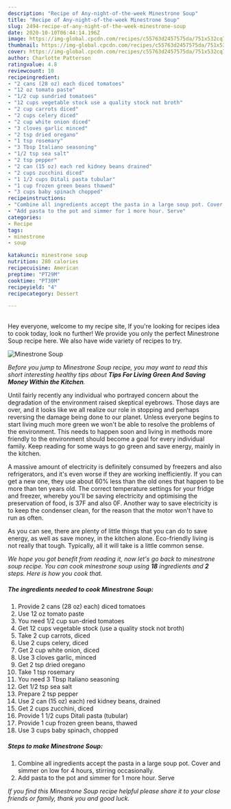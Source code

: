 ```yaml
---
description: "Recipe of Any-night-of-the-week Minestrone Soup"
title: "Recipe of Any-night-of-the-week Minestrone Soup"
slug: 2494-recipe-of-any-night-of-the-week-minestrone-soup
date: 2020-10-10T06:44:14.196Z
image: https://img-global.cpcdn.com/recipes/c55763d2457575da/751x532cq70/minestrone-soup-recipe-main-photo.jpg
thumbnail: https://img-global.cpcdn.com/recipes/c55763d2457575da/751x532cq70/minestrone-soup-recipe-main-photo.jpg
cover: https://img-global.cpcdn.com/recipes/c55763d2457575da/751x532cq70/minestrone-soup-recipe-main-photo.jpg
author: Charlotte Patterson
ratingvalue: 4.8
reviewcount: 10
recipeingredient:
- "2 cans (28 oz) each diced tomatoes"
- "12 oz tomato paste"
- "1/2 cup sundried tomatoes"
- "12 cups vegetable stock use a quality stock not broth"
- "2 cup carrots diced"
- "2 cups celery diced"
- "2 cup white onion diced"
- "3 cloves garlic minced"
- "2 tsp dried oregano"
- "1 tsp rosemary"
- "3 Tbsp Italiano seasoning"
- "1/2 tsp sea salt"
- "2 tsp pepper"
- "2 can (15 oz) each red kidney beans drained"
- "2 cups zucchini diced"
- "1 1/2 cups Ditali pasta tubular"
- "1 cup frozen green beans thawed"
- "3 cups baby spinach chopped"
recipeinstructions:
- "Combine all ingredients accept the pasta in a large soup pot. Cover and simmer on low for 4 hours, stirring occasionally."
- "Add pasta to the pot and simmer for 1 more hour. Serve"
categories:
- Recipe
tags:
- minestrone
- soup

katakunci: minestrone soup 
nutrition: 280 calories
recipecuisine: American
preptime: "PT29M"
cooktime: "PT30M"
recipeyield: "4"
recipecategory: Dessert

---
```

<br>
Hey everyone, welcome to my recipe site, If you're looking for recipes idea to cook today, look no further! We provide you only the perfect Minestrone Soup recipe here. We also have wide variety of recipes to try.
<br>


![Minestrone Soup](https://img-global.cpcdn.com/recipes/c55763d2457575da/751x532cq70/minestrone-soup-recipe-main-photo.jpg)

<i>Before you jump to Minestrone Soup recipe, you may want to read this short interesting healthy tips about 
<strong>Tips For Living Green And Saving Money Within the Kitchen</strong>.</i>
</br>

Until fairly recently any individual who portrayed concern about the degradation of the environment raised skeptical eyebrows. Those days are over, and it looks like we all realize our role in stopping and perhaps reversing the damage being done to our planet. Unless everyone begins to start living much more green we won't be able to resolve the problems of the environment. This needs to happen soon and living in methods more friendly to the environment should become a goal for every individual family. Keep reading for some ways to go green and save energy, mainly in the kitchen.

A massive amount of electricity is definitely consumed by freezers and also refrigerators, and it's even worse if they are working inefficiently. If you can get a new one, they use about 60% less than the old ones that happen to be more than ten years old. The correct temperature settings for your fridge and freezer, whereby you'll be saving electricity and optimising the preservation of food, is 37F and also 0F. Another way to save electricity is to keep the condenser clean, for the reason that the motor won't have to run as often.

As you can see, there are plenty of little things that you can do to save energy, as well as save money, in the kitchen alone. Eco-friendly living is not really that tough. Typically, all it will take is a little common sense.


<i>We hope you got benefit from reading it, now let's go back to minestrone soup recipe. You can cook minestrone soup using <strong>18</strong> ingredients and <strong>2</strong> steps. Here is how you cook that.
</i>

##### The ingredients needed to cook Minestrone Soup:

1. Provide 2 cans (28 oz) each) diced tomatoes
1. Use 12 oz tomato paste
1. You need 1/2 cup sun-dried tomatoes
1. Get 12 cups vegetable stock (use a quality stock not broth)
1. Take 2 cup carrots, diced
1. Use 2 cups celery, diced
1. Get 2 cup white onion, diced
1. Use 3 cloves garlic, minced
1. Get 2 tsp dried oregano
1. Take 1 tsp rosemary
1. You need 3 Tbsp Italiano seasoning
1. Get 1/2 tsp sea salt
1. Prepare 2 tsp pepper
1. Use 2 can (15 oz) each) red kidney beans, drained
1. Get 2 cups zucchini, diced
1. Provide 1 1/2 cups Ditali pasta (tubular)
1. Provide 1 cup frozen green beans, thawed
1. Use 3 cups baby spinach, chopped


##### Steps to make Minestrone Soup:

1. Combine all ingredients accept the pasta in a large soup pot. Cover and simmer on low for 4 hours, stirring occasionally.
1. Add pasta to the pot and simmer for 1 more hour. Serve


<i>If you find this Minestrone Soup recipe helpful please share it to your close friends or family, thank you and good luck.</i>
